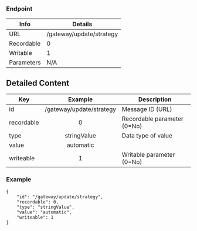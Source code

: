 # 



### Endpoint

| Info  | Details |
| ------------- | ------------- |
| URL   | /gateway/update/strategy   |
| Recordable   | 0   |
| Writable   | 1   |
| Parameters  | N/A  |

## Detailed Content

|  Key  | Example | Description |
| ------------- | :------: | ------------------------------ |
|  id | /gateway/update/strategy | Message ID (URL) |
|  recordable | 0 | Recordable parameter (0=No) |
|  type | stringValue | Data type of value |
|  value | automatic |  |
|  writeable | 1 | Writable parameter (0=No) |

### Example
```
{
    "id": "/gateway/update/strategy",
    "recordable": 0,
    "type": "stringValue",
    "value": "automatic",
    "writeable": 1
}
```
